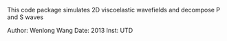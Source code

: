 This code package simulates 2D viscoelastic wavefields and decompose P and S waves

Author: Wenlong Wang
Date: 2013
Inst: UTD
